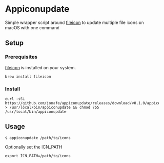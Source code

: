 # Appiconupdate

Simple wrapper script around [fileicon](https://github.com/mklement0/fileicon) to update multiple file icons on macOS with one command

## Setup

### Prerequisites
[fileicon](https://github.com/mklement0/fileicon) is installed on your system.

```console
brew install fileicon
```

### Install
```console
curl -sSL https://github.com/jonafe/appiconupdate/releases/download/v0.1.0/appiconupdate.sh > /usr/local/bin/appiconupdate && chmod 755 /usr/local/bin/appiconupdate
```

## Usage
```console
$ appiconupdate /path/to/icons
```

Optionally set the ICN_PATH
```console
export ICN_PATH=/path/to/icons
```